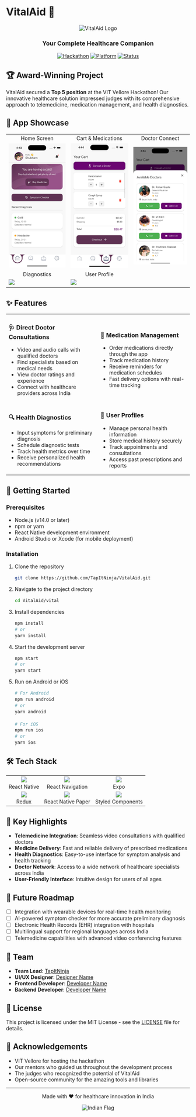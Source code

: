 # VitalAid 🏥

<div align="center">
  <img src="https://github.com/TapItNinja/VitalAid/raw/main/vital/screenshots/logo.png" alt="VitalAid Logo" width="200"/>
  
  <h3>Your Complete Healthcare Companion</h3>
  
  [![Hackathon](https://img.shields.io/badge/VIT_Vellore_Hackathon-Top_5-6A0572.svg)](https://github.com/TapItNinja/VitalAid)
  [![Platform](https://img.shields.io/badge/Platform-React_Native-61DAFB.svg)](https://reactnative.dev/)
  [![Status](https://img.shields.io/badge/Status-Active-4CAF50.svg)](https://github.com/TapItNinja/VitalAid)
</div>

## 🏆 Award-Winning Project

VitalAid secured a **Top 5 position** at the VIT Vellore Hackathon! Our innovative healthcare solution impressed judges with its comprehensive approach to telemedicine, medication management, and health diagnostics.

## 📱 App Showcase

<div align="center">
  <table>
    <tr>
      <td align="center">Home Screen</td>
      <td align="center">Cart & Medications</td>
      <td align="center">Doctor Connect</td>
    </tr>
    <tr>
      <td><img src="https://github.com/TapItNinja/VitalAid/raw/main/screenshots/home.jpeg" width="200"/></td>
      <td><img src="https://github.com/TapItNinja/VitalAid/raw/main/screenshots/cart.jpeg" width="200"/></td>
      <td><img src="https://github.com/TapItNinja/VitalAid/raw/main/screenshots/doctor.jpeg" width="200"/></td>
    </tr>
    <tr>
      <td align="center">Diagnostics</td>
      <td align="center">User Profile</td>
    </tr>
    <tr>
      <td><img src="https://github.com/TapItNinja/VitalAid/raw/main/vital/screenshots/diagnosis.jpeg" width="200"/></td>
      <td><img src="https://github.com/TapItNinja/VitalAid/raw/main/vital/screenshots/profile.jpeg" width="200"/></td>
    </tr>
  </table>
</div>

## ✨ Features

<table>
  <tr>
    <td width="50%">
      <h3>🩺 Direct Doctor Consultations</h3>
      <ul>
        <li>Video and audio calls with qualified doctors</li>
        <li>Find specialists based on medical needs</li>
        <li>View doctor ratings and experience</li>
        <li>Connect with healthcare providers across India</li>
      </ul>
    </td>
    <td width="50%">
      <h3>💊 Medication Management</h3>
      <ul>
        <li>Order medications directly through the app</li>
        <li>Track medication history</li>
        <li>Receive reminders for medication schedules</li>
        <li>Fast delivery options with real-time tracking</li>
      </ul>
    </td>
  </tr>
  <tr>
    <td width="50%">
      <h3>🔍 Health Diagnostics</h3>
      <ul>
        <li>Input symptoms for preliminary diagnosis</li>
        <li>Schedule diagnostic tests</li>
        <li>Track health metrics over time</li>
        <li>Receive personalized health recommendations</li>
      </ul>
    </td>
    <td width="50%">
      <h3>👤 User Profiles</h3>
      <ul>
        <li>Manage personal health information</li>
        <li>Store medical history securely</li>
        <li>Track appointments and consultations</li>
        <li>Access past prescriptions and reports</li>
      </ul>
    </td>
  </tr>
</table>

## 🚀 Getting Started

### Prerequisites

- Node.js (v14.0 or later)
- npm or yarn
- React Native development environment
- Android Studio or Xcode (for mobile deployment)

### Installation

1. Clone the repository
   ```bash
   git clone https://github.com/TapItNinja/VitalAid.git
   ```

2. Navigate to the project directory
   ```bash
   cd VitalAid/vital
   ```

3. Install dependencies
   ```bash
   npm install
   # or
   yarn install
   ```

4. Start the development server
   ```bash
   npm start
   # or
   yarn start
   ```

5. Run on Android or iOS
   ```bash
   # For Android
   npm run android
   # or
   yarn android

   # For iOS
   npm run ios
   # or
   yarn ios
   ```

## 🛠️ Tech Stack

<div align="center">
  <table>
    <tr>
      <td align="center"><img src="https://reactnative.dev/img/header_logo.svg" width="40"/><br/>React Native</td>
      <td align="center"><img src="https://raw.githubusercontent.com/react-navigation/react-navigation.github.io/source/img/spiro.svg" width="40"/><br/>React Navigation</td>
      <td align="center"><img src="https://avatars.githubusercontent.com/u/12504344?s=200&v=4" width="40"/><br/>Expo</td>
    </tr>
    <tr>
      <td align="center"><img src="https://d33wubrfki0l68.cloudfront.net/0834d0215db51e91525a25acf97433051f280f2f/c30f5/img/redux.svg" width="40"/><br/>Redux</td>
      <td align="center"><img src="https://avatars.githubusercontent.com/u/54212428?s=200&v=4" width="40"/><br/>React Native Paper</td>
      <td align="center"><img src="https://avatars.githubusercontent.com/u/20658825?s=200&v=4" width="40"/><br/>Styled Components</td>
    </tr>
  </table>
</div>

## 🌟 Key Highlights

- **Telemedicine Integration**: Seamless video consultations with qualified doctors
- **Medicine Delivery**: Fast and reliable delivery of prescribed medications
- **Health Diagnostics**: Easy-to-use interface for symptom analysis and health tracking
- **Doctor Network**: Access to a wide network of healthcare specialists across India
- **User-Friendly Interface**: Intuitive design for users of all ages

## 🔮 Future Roadmap

- [ ] Integration with wearable devices for real-time health monitoring
- [ ] AI-powered symptom checker for more accurate preliminary diagnosis
- [ ] Electronic Health Records (EHR) integration with hospitals
- [ ] Multilingual support for regional languages across India
- [ ] Telemedicine capabilities with advanced video conferencing features

## 👥 Team

- **Team Lead**: [TapItNinja](https://github.com/TapItNinja)
- **UI/UX Designer**: [Designer Name](https://github.com/designer)
- **Frontend Developer**: [Developer Name](https://github.com/developer)
- **Backend Developer**: [Developer Name](https://github.com/developer)

## 📄 License

This project is licensed under the MIT License - see the [LICENSE](LICENSE) file for details.

## 🙏 Acknowledgements

- VIT Vellore for hosting the hackathon
- Our mentors who guided us throughout the development process
- The judges who recognized the potential of VitalAid
- Open-source community for the amazing tools and libraries

---

<div align="center">
  <p>Made with ❤️ for healthcare innovation in India</p>
  <img src="https://upload.wikimedia.org/wikipedia/en/4/41/Flag_of_India.svg" alt="Indian Flag" width="30"/>
</div>
